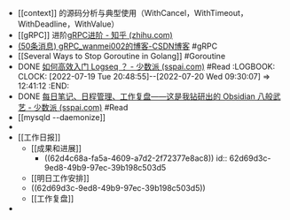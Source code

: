 - [[context]] 的源码分析与典型使用（WithCancel，WithTimeout，WithDeadline，WithValue）
- [[gRPC]] 进阶[gRPC进阶 - 知乎 (zhihu.com)](https://zhuanlan.zhihu.com/p/88682843#:~:text=%E4%BD%BF%E7%94%A8gRPC%E5%8A%A0%E5%AF%86%E9%80%9A%E4%BF%A1%E6%9C%80%E7%AE%80%E5%8D%95%E6%96%B9%E5%BC%8F%E5%B0%B1%E6%98%AF%E6%9C%8D%E5%8A%A1%E7%AB%AF%E5%8A%A0%E5%AF%86%EF%BC%8C%E6%9C%8D%E5%8A%A1%E7%AB%AF%E9%9C%80%E8%A6%81%E5%88%9D%E5%A7%8B%E5%8C%96%E5%AF%86%E9%92%A5%E5%AF%B9,%28server.key%2Fserver.crt%29%EF%BC%8C%E5%AE%A2%E6%88%B7%E7%AB%AF%E5%8F%AA%E9%9C%80%E8%A6%81%E5%85%AC%E9%92%A5)
- [(50条消息) gRPC_wanmei002的博客-CSDN博客](https://blog.csdn.net/wanmei002/category_11067794.html?spm=1001.2014.3001.5482) #gRPC
- [[Several Ways to Stop Goroutine in Golang]] #Goroutine
- DONE [如何高效入门 Logseq ？ - 少数派 (sspai.com)](https://sspai.com/post/68684#!) #Read
  :LOGBOOK:
  CLOCK: [2022-07-19 Tue 20:48:55]--[2022-07-20 Wed 09:30:07] =>  12:41:12
  :END:
- DONE [每日笔记、日程管理、工作复盘——这是我钻研出的 Obsidian 八般武艺 - 少数派 (sspai.com)](https://sspai.com/post/72385) #Read
- [[mysqld --daemonize]]
-
- [[工作日报]]
	- [[成果和进展]]
		- ((62d4c68a-fa5a-4609-a7d2-2f72377e8ac8))
		  id:: 62d69d3c-9ed8-49b9-97ec-39b198c503d5
	- [[明日工作安排]]
	- ((62d69d3c-9ed8-49b9-97ec-39b198c503d5))
	- [[工作复盘]]
-